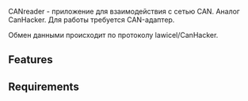 CANreader - приложение для взаимодействия с сетью CAN. Аналог CanHacker. Для работы требуется CAN-адаптер.

Обмен данными происходит по протоколу lawicel/CanHacker.

## Features

## Requirements